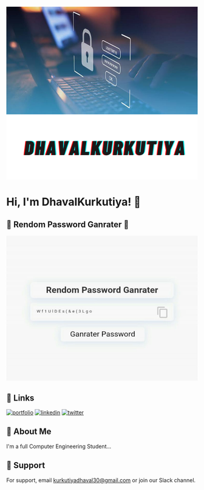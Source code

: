 
![img](/assets/img/images.jpeg)
![Logo](/assets/img/DhavalKurkutiya.png)


  
# Hi, I'm DhavalKurkutiya! 👋

## 🎉 Rendom Password Ganrater 🎉

![Screen Shot](/assets/img/rpg.png)


## 🔗 Links
[![portfolio](https://img.shields.io/badge/Instagram-000?style=for-the-badge&logo=ko-fi&logoColor=red)](https://www.instagram.com/dhaval.kurkutiya/)
[![linkedin](https://img.shields.io/badge/linkedin-0A66C2?style=for-the-badge&logo=linkedin&logoColor=white)](https://www.linkedin.com/in/dhaval-kurkutiya-1540981b5/)
[![twitter](https://img.shields.io/badge/twitter-1DA1F2?style=for-the-badge&logo=twitter&logoColor=white)](https://twitter.com/Dhaval87950061)



## 🚀 About Me
I'm a full Computer Engineering Student...

## 🎉 Support
For support, email kurkutiyadhaval30@gmail.com or join our Slack channel.
